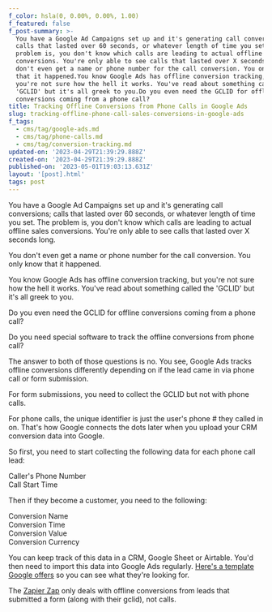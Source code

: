 ```yaml
---
f_color: hsla(0, 0.00%, 0.00%, 1.00)
f_featured: false
f_post-summary: >-
  You have a Google Ad Campaigns set up and it's generating call conversions;
  calls that lasted over 60 seconds, or whatever length of time you set. The
  problem is, you don't know which calls are leading to actual offline sales
  conversions. You're only able to see calls that lasted over X seconds long.You
  don't even get a name or phone number for the call conversion. You only know
  that it happened.You know Google Ads has offline conversion tracking, but
  you're not sure how the hell it works. You've read about something called the
  'GCLID' but it's all greek to you.Do you even need the GCLID for offline
  conversions coming from a phone call?
title: Tracking Offline Conversions from Phone Calls in Google Ads
slug: tracking-offline-phone-call-sales-conversions-in-google-ads
f_tags:
  - cms/tag/google-ads.md
  - cms/tag/phone-calls.md
  - cms/tag/conversion-tracking.md
updated-on: '2023-04-29T21:39:29.888Z'
created-on: '2023-04-29T21:39:29.888Z'
published-on: '2023-05-01T19:03:13.631Z'
layout: '[post].html'
tags: post
---
```


You have a Google Ad Campaigns set up and it's generating call conversions; calls that lasted over 60 seconds, or whatever length of time you set. The problem is, you don't know which calls are leading to actual offline sales conversions. You're only able to see calls that lasted over X seconds long.

You don't even get a name or phone number for the call conversion. You only know that it happened.

You know Google Ads has offline conversion tracking, but you're not sure how the hell it works. You've read about something called the 'GCLID' but it's all greek to you.

Do you even need the GCLID for offline conversions coming from a phone call?

Do you need special software to track the offline conversions from phone call?

The answer to both of those questions is no. You see, Google Ads tracks offline conversions differently depending on if the lead came in via phone call or form submission.

For form submissions, you need to collect the GCLID but not with phone calls.

For phone calls, the unique identifier is just the user's phone # they called in on. That's how Google connects the dots later when you upload your CRM conversion data into Google.

So first, you need to start collecting the following data for each phone call lead:

Caller's Phone Number  
Call Start Time

Then if they become a customer, you need to the following:  
  
Conversion Name  
Conversion Time  
Conversion Value  
Conversion Currency

You can keep track of this data in a CRM, Google Sheet or Airtable. You'd then need to import this data into Google Ads regularly. [Here's a template Google offers](https://docs.google.com/spreadsheets/d/1T1kh6koOeoPxww20s3aRYv6jZhW70O2ZG9ciyx6H7iU/edit?ref=freak.marketing#gid=1008980182) so you can see what they're looking for.

The [Zapier Zap](https://support.google.com/google-ads/answer/9837650?hl=en&ref=freak.marketing) only deals with offline conversions from leads that submitted a form (along with their gclid), not calls.
